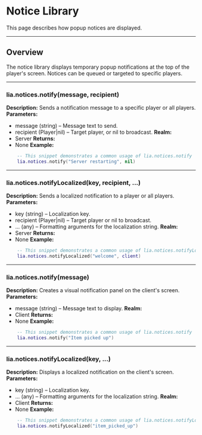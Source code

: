 # Notice Library

This page describes how popup notices are displayed.

---

## Overview

The notice library displays temporary popup notifications at the top of the player's screen. Notices can be queued or targeted to specific players.

---

### lia.notices.notify(message, recipient)

    
**Description:**
Sends a notification message to a specific player or all players.
**Parameters:**
* message (string) – Message text to send.
* recipient (Player|nil) – Target player, or nil to broadcast.
**Realm:**
* Server
**Returns:**
* None
**Example:**
```lua
    -- This snippet demonstrates a common usage of lia.notices.notify
    lia.notices.notify("Server restarting", nil)
```

---


### lia.notices.notifyLocalized(key, recipient, ...)

    
**Description:**
Sends a localized notification to a player or all players.
**Parameters:**
* key (string) – Localization key.
* recipient (Player|nil) – Target player or nil to broadcast.
* ... (any) – Formatting arguments for the localization string.
**Realm:**
* Server
**Returns:**
* None
**Example:**
```lua
    -- This snippet demonstrates a common usage of lia.notices.notifyLocalized
    lia.notices.notifyLocalized("welcome", client)
```

---


### lia.notices.notify(message)

    
**Description:**
Creates a visual notification panel on the client's screen.
**Parameters:**
* message (string) – Message text to display.
**Realm:**
* Client
**Returns:**
* None
**Example:**
```lua
    -- This snippet demonstrates a common usage of lia.notices.notify
    lia.notices.notify("Item picked up")
```

---


### lia.notices.notifyLocalized(key, ...)

    
**Description:**
Displays a localized notification on the client's screen.
**Parameters:**
* key (string) – Localization key.
* ... (any) – Formatting arguments for the localization string.
**Realm:**
* Client
**Returns:**
* None
**Example:**
```lua
    -- This snippet demonstrates a common usage of lia.notices.notifyLocalized
    lia.notices.notifyLocalized("item_picked_up")
```
